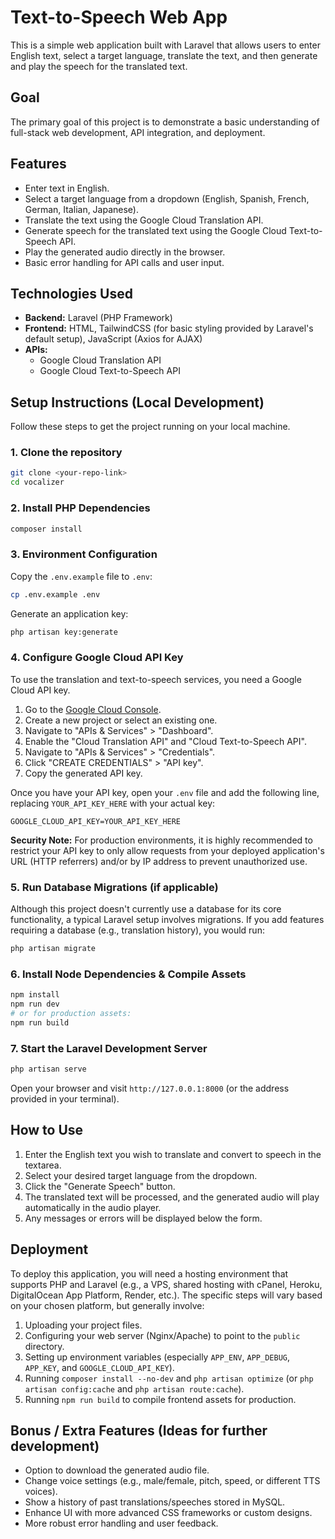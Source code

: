 # Text-to-Speech Web App

This is a simple web application built with Laravel that allows users to enter English text, select a target language, translate the text, and then generate and play the speech for the translated text.

## Goal
The primary goal of this project is to demonstrate a basic understanding of full-stack web development, API integration, and deployment.

## Features
-   Enter text in English.
-   Select a target language from a dropdown (English, Spanish, French, German, Italian, Japanese).
-   Translate the text using the Google Cloud Translation API.
-   Generate speech for the translated text using the Google Cloud Text-to-Speech API.
-   Play the generated audio directly in the browser.
-   Basic error handling for API calls and user input.

## Technologies Used
-   **Backend:** Laravel (PHP Framework)
-   **Frontend:** HTML, TailwindCSS (for basic styling provided by Laravel's default setup), JavaScript (Axios for AJAX)
-   **APIs:**
    -   Google Cloud Translation API
    -   Google Cloud Text-to-Speech API

## Setup Instructions (Local Development)

Follow these steps to get the project running on your local machine.

### 1. Clone the repository
```bash
git clone <your-repo-link>
cd vocalizer
```

### 2. Install PHP Dependencies
```bash
composer install
```

### 3. Environment Configuration
Copy the `.env.example` file to `.env`:
```bash
cp .env.example .env
```

Generate an application key:
```bash
php artisan key:generate
```

### 4. Configure Google Cloud API Key
To use the translation and text-to-speech services, you need a Google Cloud API key. 

1.  Go to the [Google Cloud Console](https://console.cloud.google.com/).
2.  Create a new project or select an existing one.
3.  Navigate to "APIs & Services" > "Dashboard".
4.  Enable the "Cloud Translation API" and "Cloud Text-to-Speech API".
5.  Navigate to "APIs & Services" > "Credentials".
6.  Click "CREATE CREDENTIALS" > "API key".
7.  Copy the generated API key.

Once you have your API key, open your `.env` file and add the following line, replacing `YOUR_API_KEY_HERE` with your actual key:

```
GOOGLE_CLOUD_API_KEY=YOUR_API_KEY_HERE
```

**Security Note:** For production environments, it is highly recommended to restrict your API key to only allow requests from your deployed application's URL (HTTP referrers) and/or by IP address to prevent unauthorized use.

### 5. Run Database Migrations (if applicable)
Although this project doesn't currently use a database for its core functionality, a typical Laravel setup involves migrations. If you add features requiring a database (e.g., translation history), you would run:
```bash
php artisan migrate
```

### 6. Install Node Dependencies & Compile Assets
```bash
npm install
npm run dev
# or for production assets:
npm run build
```

### 7. Start the Laravel Development Server
```bash
php artisan serve
```

Open your browser and visit `http://127.0.0.1:8000` (or the address provided in your terminal).

## How to Use
1.  Enter the English text you wish to translate and convert to speech in the textarea.
2.  Select your desired target language from the dropdown.
3.  Click the "Generate Speech" button.
4.  The translated text will be processed, and the generated audio will play automatically in the audio player.
5.  Any messages or errors will be displayed below the form.

## Deployment
To deploy this application, you will need a hosting environment that supports PHP and Laravel (e.g., a VPS, shared hosting with cPanel, Heroku, DigitalOcean App Platform, Render, etc.). The specific steps will vary based on your chosen platform, but generally involve:
1.  Uploading your project files.
2.  Configuring your web server (Nginx/Apache) to point to the `public` directory.
3.  Setting up environment variables (especially `APP_ENV`, `APP_DEBUG`, `APP_KEY`, and `GOOGLE_CLOUD_API_KEY`).
4.  Running `composer install --no-dev` and `php artisan optimize` (or `php artisan config:cache` and `php artisan route:cache`).
5.  Running `npm run build` to compile frontend assets for production.

## Bonus / Extra Features (Ideas for further development)
-   Option to download the generated audio file.
-   Change voice settings (e.g., male/female, pitch, speed, or different TTS voices).
-   Show a history of past translations/speeches stored in MySQL.
-   Enhance UI with more advanced CSS frameworks or custom designs.
-   More robust error handling and user feedback.
